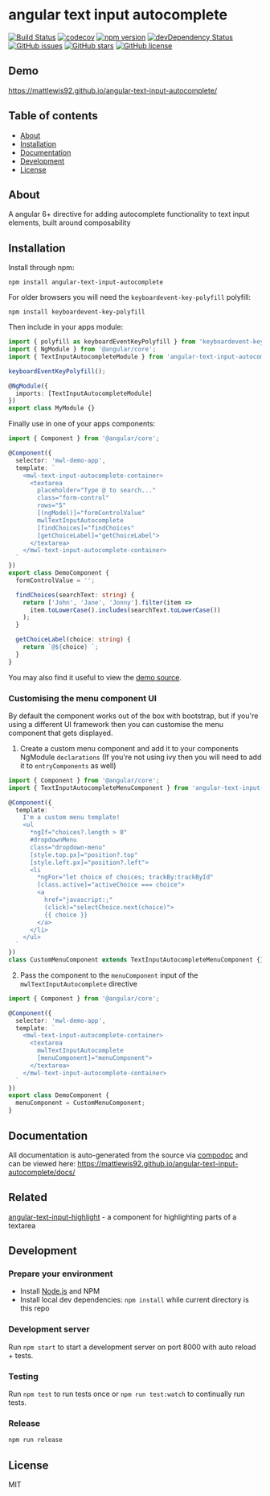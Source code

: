 # angular text input autocomplete

[![Build Status](https://travis-ci.org/mattlewis92/angular-text-input-autocomplete.svg?branch=master)](https://travis-ci.org/mattlewis92/angular-text-input-autocomplete)
[![codecov](https://codecov.io/gh/mattlewis92/angular-text-input-autocomplete/branch/master/graph/badge.svg)](https://codecov.io/gh/mattlewis92/angular-text-input-autocomplete)
[![npm version](https://badge.fury.io/js/angular-text-input-autocomplete.svg)](http://badge.fury.io/js/angular-text-input-autocomplete)
[![devDependency Status](https://david-dm.org/mattlewis92/angular-text-input-autocomplete/dev-status.svg)](https://david-dm.org/mattlewis92/angular-text-input-autocomplete?type=dev)
[![GitHub issues](https://img.shields.io/github/issues/mattlewis92/angular-text-input-autocomplete.svg)](https://github.com/mattlewis92/angular-text-input-autocomplete/issues)
[![GitHub stars](https://img.shields.io/github/stars/mattlewis92/angular-text-input-autocomplete.svg)](https://github.com/mattlewis92/angular-text-input-autocomplete/stargazers)
[![GitHub license](https://img.shields.io/badge/license-MIT-blue.svg)](https://raw.githubusercontent.com/mattlewis92/angular-text-input-autocomplete/master/LICENSE)

## Demo

https://mattlewis92.github.io/angular-text-input-autocomplete/

## Table of contents

- [About](#about)
- [Installation](#installation)
- [Documentation](#documentation)
- [Development](#development)
- [License](#license)

## About

A angular 6+ directive for adding autocomplete functionality to text input elements, built around composability

## Installation

Install through npm:

```
npm install angular-text-input-autocomplete
```

For older browsers you will need the `keyboardevent-key-polyfill` polyfill:

```
npm install keyboardevent-key-polyfill
```

Then include in your apps module:

```typescript
import { polyfill as keyboardEventKeyPolyfill } from 'keyboardevent-key-polyfill';
import { NgModule } from '@angular/core';
import { TextInputAutocompleteModule } from 'angular-text-input-autocomplete';

keyboardEventKeyPolyfill();

@NgModule({
  imports: [TextInputAutocompleteModule]
})
export class MyModule {}
```

Finally use in one of your apps components:

```typescript
import { Component } from '@angular/core';

@Component({
  selector: 'mwl-demo-app',
  template: `
    <mwl-text-input-autocomplete-container>
      <textarea
        placeholder="Type @ to search..."
        class="form-control"
        rows="5"
        [(ngModel)]="formControlValue"
        mwlTextInputAutocomplete
        [findChoices]="findChoices"
        [getChoiceLabel]="getChoiceLabel">
      </textarea>
    </mwl-text-input-autocomplete-container>
  `
})
export class DemoComponent {
  formControlValue = '';

  findChoices(searchText: string) {
    return ['John', 'Jane', 'Jonny'].filter(item =>
      item.toLowerCase().includes(searchText.toLowerCase())
    );
  }

  getChoiceLabel(choice: string) {
    return `@${choice} `;
  }
}
```

You may also find it useful to view the [demo source](https://github.com/mattlewis92/angular-text-input-autocomplete/blob/master/demo/demo.component.ts).

### Customising the menu component UI

By default the component works out of the box with bootstrap, but if you're using a different UI framework then you can customise the menu component that gets displayed.

1.  Create a custom menu component and add it to your components NgModule `declarations` (If you're not using ivy then you will need to add it to `entryComponents` as well)

```typescript
import { Component } from '@angular/core';
import { TextInputAutocompleteMenuComponent } from 'angular-text-input-autocomplete';

@Component({
  template: `
    I'm a custom menu template!
    <ul 
      *ngIf="choices?.length > 0"
      #dropdownMenu
      class="dropdown-menu"
      [style.top.px]="position?.top"
      [style.left.px]="position?.left">
      <li
        *ngFor="let choice of choices; trackBy:trackById"
        [class.active]="activeChoice === choice">
        <a
          href="javascript:;"
          (click)="selectChoice.next(choice)">
          {{ choice }}
        </a>
      </li>
    </ul>
  `
})
class CustomMenuComponent extends TextInputAutocompleteMenuComponent {}
```

2.  Pass the component to the `menuComponent` input of the `mwlTextInputAutocomplete` directive

```typescript
import { Component } from '@angular/core';

@Component({
  selector: 'mwl-demo-app',
  template: `
    <mwl-text-input-autocomplete-container>
      <textarea
        mwlTextInputAutocomplete
        [menuComponent]="menuComponent">
      </textarea>
    </mwl-text-input-autocomplete-container>
  `
})
export class DemoComponent {
  menuComponent = CustomMenuComponent;
}
```

## Documentation

All documentation is auto-generated from the source via [compodoc](https://compodoc.github.io/compodoc/) and can be viewed here:
https://mattlewis92.github.io/angular-text-input-autocomplete/docs/

## Related

[angular-text-input-highlight](https://github.com/mattlewis92/angular-text-input-highlight) - a component for highlighting parts of a textarea

## Development

### Prepare your environment

- Install [Node.js](http://nodejs.org/) and NPM
- Install local dev dependencies: `npm install` while current directory is this repo

### Development server

Run `npm start` to start a development server on port 8000 with auto reload + tests.

### Testing

Run `npm test` to run tests once or `npm run test:watch` to continually run tests.

### Release

```bash
npm run release
```

## License

MIT
